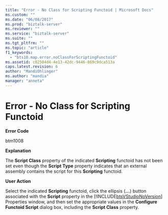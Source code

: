 ```yaml
---
title: "Error - No Class for Scripting Functoid | Microsoft Docs"
ms.custom: ""
ms.date: "06/08/2017"
ms.prod: "biztalk-server"
ms.reviewer: ""
ms.service: "biztalk-server"
ms.suite: ""
ms.tgt_pltfrm: ""
ms.topic: "article"
f1_keywords: 
  - "bts10.map.error.noClassForScriptingFunctoid"
ms.assetid: c02504d4-4e13-42dc-9446-869c9dca513a
caps.latest.revision: 6
author: "MandiOhlinger"
ms.author: "mandia"
manager: "anneta"
---
```

# Error - No Class for Scripting Functoid
**Error Code**  
  
 btm1008  
  
 **Explanation**  
  
 The **Script Class** property of the indicated **Scripting** functoid has not been set even though the **Script Type** property indicates that an external assembly contains the script for this **Scripting** functoid.  
  
 **User Action**  
  
 Select the indicated **Scripting** functoid, click the ellipsis (**...**) button associated with the **Script** property in the [!INCLUDE[btsVStudioNoVersion](../includes/btsvstudionoversion-md.md)] Properties window, and then set the appropriate values in the **Configure Functoid Script** dialog box, including the **Script Class** property.